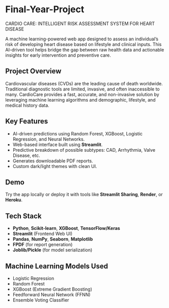 # Final-Year-Project
CARDIO CARE: INTELLIGENT RISK ASSESSMENT SYSTEM  FOR HEART DISEASE

A machine learning-powered web app designed to assess an individual’s risk of developing heart disease based on lifestyle and clinical inputs. This AI-driven tool helps bridge the gap between raw health data and actionable insights for early intervention and preventive care.

## Project Overview

Cardiovascular diseases (CVDs) are the leading cause of death worldwide. Traditional diagnostic tools are limited, invasive, and often inaccessible to many. CardioCare provides a fast, accurate, and non-invasive solution by leveraging machine learning algorithms and demographic, lifestyle, and medical history data.

## Key Features

- AI-driven predictions using Random Forest, XGBoost, Logistic Regression, and Neural Networks.
- Web-based interface built using **Streamlit**.
- Predictive breakdown of possible subtypes: CAD, Arrhythmia, Valve Disease, etc.
- Generates downloadable PDF reports.
- Custom dark/light themes with clean UI.

## Demo

Try the app locally or deploy it with tools like **Streamlit Sharing**, **Render**, or **Heroku**.

## Tech Stack

- **Python**, **Scikit-learn**, **XGBoost**, **TensorFlow/Keras**
- **Streamlit** (Frontend Web UI)
- **Pandas**, **NumPy**, **Seaborn**, **Matplotlib**
- **FPDF** (for report generation)
- **Joblib/Pickle** (for model serialization)

## Machine Learning Models Used

- Logistic Regression
- Random Forest
- XGBoost (Extreme Gradient Boosting)
- Feedforward Neural Network (FFNN)
- Ensemble Voting Classifier
